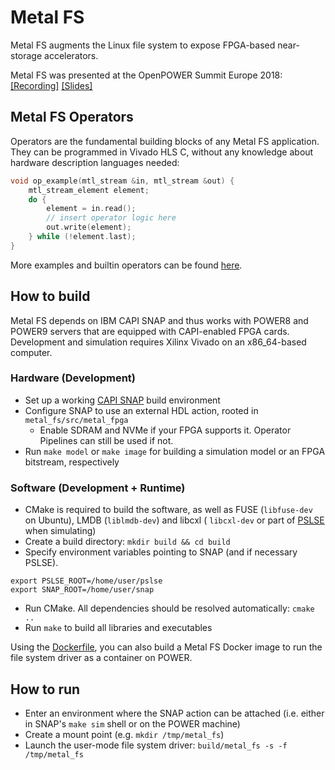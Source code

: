 # Metal FS

Metal FS augments the Linux file system to expose FPGA-based near-storage accelerators.

Metal FS was presented at the OpenPOWER Summit Europe 2018: [[Recording]](https://www.youtube.com/watch?v=tkBXc47u8eE) [[Slides]](https://openpowerfoundation.org/wp-content/uploads/2018/10/Max-Plauth.OPSE_HPI_MetalFS-2.pdf)

## Metal FS Operators

Operators are the fundamental building blocks of any Metal FS application. They can be programmed in Vivado HLS C, without any knowledge about hardware description languages needed:
```cpp
void op_example(mtl_stream &in, mtl_stream &out) {
    mtl_stream_element element;
    do {
        element = in.read();
        // insert operator logic here
        out.write(element);
    } while (!element.last);
}
```
More examples and builtin operators can be found [here](src/metal_fpga/hw/hls/hls_action).

## How to build

Metal FS depends on IBM CAPI SNAP and thus works with POWER8 and POWER9 servers that are equipped with CAPI-enabled FPGA cards.
Development and simulation requires Xilinx Vivado on an x86_64-based computer.

### Hardware (Development)
 - Set up a working [CAPI SNAP](https://github.com/open-power/snap) build environment
 - Configure SNAP to use an external HDL action, rooted in `metal_fs/src/metal_fpga`
   - Enable SDRAM and NVMe if your FPGA supports it. Operator Pipelines can still be used if not.
 - Run `make model` or `make image` for building a simulation model or an FPGA bitstream, respectively

### Software (Development + Runtime)

 - CMake is required to build the software, as well as FUSE (`libfuse-dev` on Ubuntu), LMDB (`liblmdb-dev`) and libcxl ( `libcxl-dev` or part of [PSLSE](https://github.com/ibm-capi/pslse) when simulating)
 - Create a build directory: `mkdir build && cd build`
 - Specify environment variables pointing to SNAP (and if necessary PSLSE).
 ```
export PSLSE_ROOT=/home/user/pslse
export SNAP_ROOT=/home/user/snap
 ```
 - Run CMake. All dependencies should be resolved automatically: `cmake ..`
 - Run `make` to build all libraries and executables

Using the [Dockerfile](Dockerfile), you can also build a Metal FS Docker image to run the file system driver as a container on POWER.

## How to run

 - Enter an environment where the SNAP action can be attached (i.e. either in SNAP's `make sim` shell or on the POWER machine)
 - Create a mount point (e.g. `mkdir /tmp/metal_fs`)
 - Launch the user-mode file system driver: `build/metal_fs -s -f /tmp/metal_fs`
